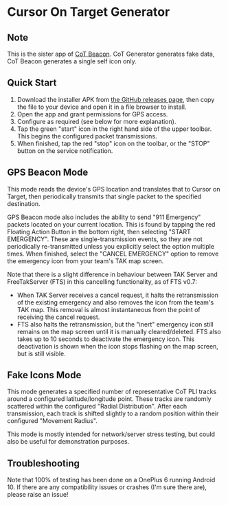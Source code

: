 # Cursor On Target Generator

## Note
This is the sister app of [CoT Beacon](https://github.com/jonapoul/cotbeacon). CoT Generator generates fake data, CoT Beacon generates a single self icon only.

## Quick Start
1. Download the installer APK from [the GitHub releases page](https://github.com/jonapoul/cotgenerator/releases), then copy the file to your device and open it in a file browser to install.
2. Open the app and grant permissions for GPS access.
3. Configure as required (see below for more explanation).
4. Tap the green "start" icon in the right hand side of the upper toolbar. This begins the configured packet transmissions.
5. When finished, tap the red "stop" icon on the toolbar, or the "STOP" button on the service notification.

## GPS Beacon Mode
This mode reads the device's GPS location and translates that to Cursor on Target, then periodically transmits that single packet to the specified destination.

GPS Beacon mode also includes the ability to send "911 Emergency" packets located on your current location. This is found by tapping the red Floating Action Button in the bottom right, then selecting "START EMERGENCY". These are single-transmission events, so they are not periodically re-transmitted unless you explicitly select the option multiple times. When finished, select the "CANCEL EMERGENCY" option to remove the emergency icon from your team's TAK map screen.

Note that there is a slight difference in behaviour between TAK Server and FreeTakServer (FTS) in this cancelling functionality, as of FTS v0.7:
* When TAK Server receives a cancel request, it halts the retransmission of the existing emergency and also removes the icon from the team's TAK map. This removal is almost instantaneous from the point of receiving the cancel request.
* FTS also halts the retransmission, but the "inert" emergency icon still remains on the map screen until it is manually cleared/deleted. FTS also takes up to 10 seconds to deactivate the emergency icon. This deactivation is shown when the icon stops flashing on the map screen, but is still visible.

## Fake Icons Mode
This mode generates a specified number of representative CoT PLI tracks around a configured latitude/longitude point. These tracks are randomly scattered within the configured "Radial Distribution". After each transmission, each track is shifted slightly to a random position within their configured "Movement Radius".

This mode is mostly intended for network/server stress testing, but could also be useful for demonstration purposes.

## Troubleshooting
Note that 100% of testing has been done on a OnePlus 6 running Android 10. If there are any compatibility issues or crashes (I'm sure there are), please raise an issue!

